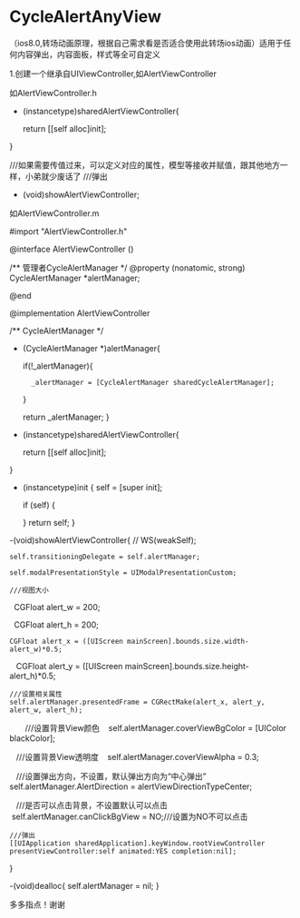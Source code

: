 # CycleAlertAnyView
（ios8.0,转场动画原理，根据自己需求看是否适合使用此转场ios动画）适用于任何内容弹出，内容面板，样式等全可自定义

1.创建一个继承自UIViewController,如AlertViewController

如AlertViewController.h

+ (instancetype)sharedAlertViewController{

   return [[self alloc]init];
   
}

///如果需要传值过来，可以定义对应的属性，模型等接收并赋值，跟其他地方一样，小弟就少废话了
///弹出
- (void)showAlertViewController;

如AlertViewController.m

#import "AlertViewController.h"

@interface AlertViewController ()

/** 管理者CycleAlertManager */
@property (nonatomic, strong) CycleAlertManager  *alertManager;

@end

@implementation AlertViewController

/** CycleAlertManager */

- (CycleAlertManager *)alertManager{

    if(!_alertManager){
    
        _alertManager = [CycleAlertManager sharedCycleAlertManager];
        
    }
    
    return  _alertManager;
}

+ (instancetype)sharedAlertViewController{

    return [[self alloc]init];
    
}

- (instancetype)init
{
    self = [super init];
    
    if (self) {
 
    }
    return self;
}

-(void)showAlertViewController{
    // WS(weakSelf);
    
    self.transitioningDelegate = self.alertManager;
    
    self.modalPresentationStyle = UIModalPresentationCustom;
    
    ///视图大小
    
    CGFloat alert_w = 200;
    
    CGFloat alert_h = 200;
    
    CGFloat alert_x = ([UIScreen mainScreen].bounds.size.width-alert_w)*0.5;
    
    CGFloat alert_y = ([UIScreen mainScreen].bounds.size.height-alert_h)*0.5;

    ///设置相关属性
    self.alertManager.presentedFrame = CGRectMake(alert_x, alert_y, alert_w, alert_h);
    
    ///设置背景View颜色
    self.alertManager.coverViewBgColor = [UIColor blackColor];
    
    ///设置背景View透明度
    self.alertManager.coverViewAlpha = 0.3;
    
    ///设置弹出方向，不设置，默认弹出方向为“中心弹出”
    self.alertManager.AlertDirection = alertViewDirectionTypeCenter;
    
    ///是否可以点击背景，不设置默认可以点击
    self.alertManager.canClickBgView = NO;///设置为NO不可以点击
    
    ///弹出
    [[UIApplication sharedApplication].keyWindow.rootViewController presentViewController:self animated:YES completion:nil];
    
}

-(void)dealloc{
    self.alertManager = nil;
}

多多指点！谢谢

